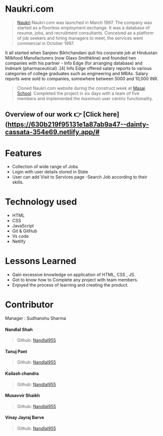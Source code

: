 # Naukri.com

> [Naukri](https://www.naukri.com/) Naukri.com was launched in March 1997. The company was started as a floorless employment exchange. It was a database of resume, jobs, and recruitment consultants. Conceived as a platform of job seekers and hiring managers to meet, the services went commercial in October 1997.

It all started when Sanjeev Bikhchandani quit his corporate job at Hindustan Milkfood Manufacturers (now Glaxo Smithkline) and founded two companies with his partner - Info Edge (for arranging database) and Indmark (pharmaceutical) .[4] Info Edge offered salary reports to various categories of college graduates such as engineering and MBAs. Salary reports were sold to companies, somewhere between 5000 and 10,000 INR.


> Cloned Naukri.com website during the construct week at [Masai School](https://masaischool.com/). Completed the project in six days with a team of five members and implemented the maximum user centric functionality.

## Overview of our work 👉 [Click here](https://630b219f95131e1a87ab9a47--dainty-cassata-354e69.netlify.app/#



# Features

- Collection of wide range of Jobs
- Login with user details stored in State
- User can add Visit to Services page
-Search Job according to their skills.

# Technology used 

- HTML
- CSS
- JavaScript
- Git & GitHub
- Vs code
- Netlify 

# Lessons Learned

- Gain excessive knowledge on application of HTML, CSS , JS.
- Got to know how to Complete any project with team members.
- Enjoyed the process of learning and creating the product.


# Contributor
Manager : Sudhanshu Sharma
#### Nandlal Shah
> Github: [Nandlal955](https://github.com/NandlalShah955) 

#### Tanuj Pant
> Github: [Nandlal955](https://github.com/IInnffiinniittyy) 

#### Kailash chandra
> Github: [Nandlal955](https://github.com/Gurjazz18) 

#### Musavvir Shaikh
> Github: [Nandlal955](https://github.com/shaikh9560) 

#### Vinay Jayraj Barve
> Github: [Nandlal955](https://github.com/vinaybarve) 


